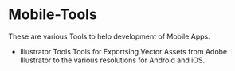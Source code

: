 # Mobile-Tools
These are various Tools to help development of Mobile Apps.

- Illustrator Tools
Tools for Exportsing Vector Assets from Adobe Illustrator to the various resolutions for Android and iOS.
